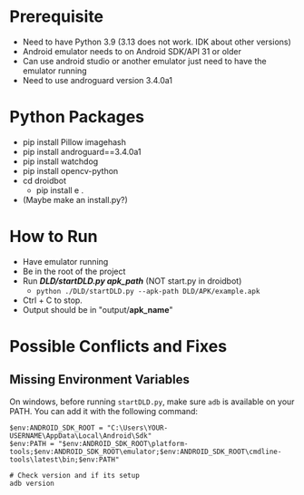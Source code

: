 # Prerequisite
- Need to have Python 3.9 (3.13 does not work. IDK about other versions)
- Android emulator needs to on Android SDK/API 31 or older
- Can use android studio or another emulator just need to have the emulator running
- Need to use androguard version 3.4.0a1

# Python Packages
- pip install Pillow imagehash
- pip install androguard==3.4.0a1
- pip install watchdog
- pip install opencv-python
- cd droidbot
    - pip install e .
- (Maybe make an install.py?)

# How to Run
- Have emulator running
- Be in the root of the project
- Run ***DLD/startDLD.py apk_path***  (NOT start.py in droidbot)
  - ```python ./DLD/startDLD.py --apk-path DLD/APK/example.apk```
- Ctrl + C to stop.
- Output should be in "output/**apk_name**"

# Possible Conflicts and Fixes
## Missing Environment Variables
On windows, before running `startDLD.py`, make sure `adb` is available on your PATH.
You can add it with the following command:
```
$env:ANDROID_SDK_ROOT = "C:\Users\YOUR-USERNAME\AppData\Local\Android\Sdk"
$env:PATH = "$env:ANDROID_SDK_ROOT\platform-tools;$env:ANDROID_SDK_ROOT\emulator;$env:ANDROID_SDK_ROOT\cmdline-tools\latest\bin;$env:PATH"

# Check version and if its setup
adb version
```